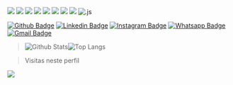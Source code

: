 ![](https://img.shields.io/badge/-SQL-000000?style=flat&logo=PostgreSQL)
![](https://img.shields.io/badge/-Git-000000?style=flat&logo=git&logoColor=F05032)
![](https://img.shields.io/badge/-GitHub-000000?style=flat&logo=github&logoColor=FFFFFF)
![](https://img.shields.io/badge/-Linux-000000?style=flat&logo=linux&logoColor=FFFF00)
![](https://img.shields.io/badge/-BootStrap-000000?style=flat&logo=BootStrap&logoColor=4B0082)
![](https://img.shields.io/badge/-HTML-000000?style=flat&logo=HTML5&logoColor=FF4500)
![](https://img.shields.io/badge/-CSS-000000?style=flat&logo=CSS3&logoColor=836FFF)
![](https://img.shields.io/badge/-JavaScript-000000?style=flat&logo=javaScript&logoColor=FFFF00)
![.js](https://img.shields.io/badge/-Node.js-000000?style=flat&logo=Node.js&logoColor=00FF00)

[![Github Badge](https://img.shields.io/github/followers/gubleo?label=Seguir&style=social)](https://github.com/gubleo)
[![Linkedin Badge](https://img.shields.io/badge/-LinkedIn-blue?style=flat-square&logo=Linkedin&logoColor=white&link=https://www.linkedin.com/in/gubleo/)](https://www.linkedin.com/in/gubleo/)
[![Instagram Badge](https://img.shields.io/badge/Instagram-C13584?style=flat-square&labelColor=C13584&logo=instagram&logoColor=white&link=https://www.instagram.com/gubleo/)](https://www.instagram.com/gubleo/)
[![Whatsapp Badge](https://img.shields.io/badge/-Whatsapp-4CA143?style=flat-square&labelColor=4CA143&logo=whatsapp&logoColor=white&link=https://api.whatsapp.com/send?phone=5511972761308)](https://api.whatsapp.com/send?phone=5511972761308)
[![Gmail Badge](https://img.shields.io/badge/-Gmail-c14438?style=flat-square&logo=Gmail&logoColor=white&link=mailto:gustavo@craos.net)](mailto:gustavo@craos.net)

>![Github Stats](https://github-readme-stats.vercel.app/api?username=gubleo&count_private=true&show_icons=true&include_all_commits=true)![Top Langs](https://github-readme-stats.vercel.app/api/top-langs/?username=gubleo&hide=TeX&layout=compact)


> Visitas neste perfil
<img src="https://profile-counter.glitch.me/gubleo/count.svg" />
